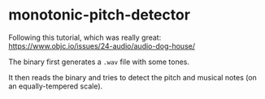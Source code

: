 # monotonic-pitch-detector

Following this tutorial, which was really great: https://www.objc.io/issues/24-audio/audio-dog-house/

The binary first generates a `.wav` file with some tones.

It then reads the binary and tries to detect the pitch and musical notes (on an equally-tempered scale).
